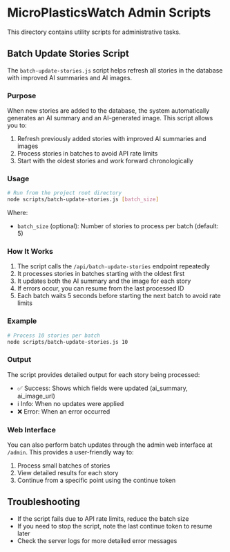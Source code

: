 # MicroPlasticsWatch Admin Scripts

This directory contains utility scripts for administrative tasks.

## Batch Update Stories Script

The `batch-update-stories.js` script helps refresh all stories in the database with improved AI summaries and AI images.

### Purpose

When new stories are added to the database, the system automatically generates an AI summary and an AI-generated image. This script allows you to:

1. Refresh previously added stories with improved AI summaries and images
2. Process stories in batches to avoid API rate limits
3. Start with the oldest stories and work forward chronologically

### Usage

```bash
# Run from the project root directory
node scripts/batch-update-stories.js [batch_size]
```

Where:
- `batch_size` (optional): Number of stories to process per batch (default: 5)

### How It Works

1. The script calls the `/api/batch-update-stories` endpoint repeatedly
2. It processes stories in batches starting with the oldest first
3. It updates both the AI summary and the image for each story
4. If errors occur, you can resume from the last processed ID
5. Each batch waits 5 seconds before starting the next batch to avoid rate limits

### Example

```bash
# Process 10 stories per batch
node scripts/batch-update-stories.js 10
```

### Output

The script provides detailed output for each story being processed:
- ✅ Success: Shows which fields were updated (ai_summary, ai_image_url)
- ℹ️ Info: When no updates were applied
- ❌ Error: When an error occurred

### Web Interface

You can also perform batch updates through the admin web interface at `/admin`. This provides a user-friendly way to:
1. Process small batches of stories
2. View detailed results for each story
3. Continue from a specific point using the continue token

## Troubleshooting

- If the script fails due to API rate limits, reduce the batch size
- If you need to stop the script, note the last continue token to resume later
- Check the server logs for more detailed error messages 